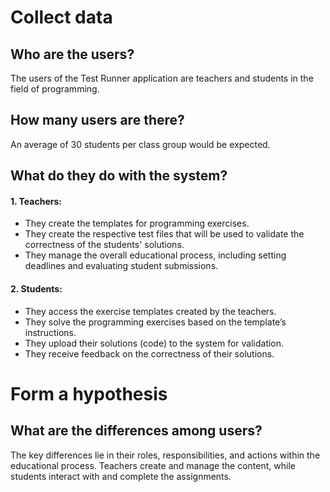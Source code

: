 # Collect data
## Who are the users?
The users of the Test Runner application are teachers and students in the field of programming.
## How many users are there?
An average of 30 students per class group would be expected.
## What do they do with the system?
#### 1. **Teachers**:
* They create the templates for programming exercises.
* They create the respective test files that will be used to validate the correctness of the students' solutions.
* They manage the overall educational process, including setting deadlines and evaluating student submissions.
#### 2. **Students**:
* They access the exercise templates created by the teachers.
* They solve the programming exercises based on the template’s instructions.
* They upload their solutions (code) to the system for validation.
* They receive feedback on the correctness of their solutions.

# Form a hypothesis
## What are the differences among users?
The key differences lie in their roles, responsibilities, and actions within the educational process. Teachers create and manage the content, while students interact with and complete the assignments.
